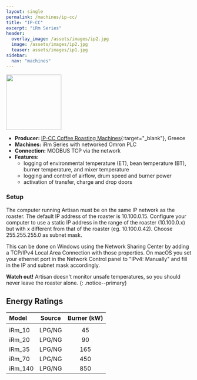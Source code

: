 ```yaml
---
layout: single
permalink: /machines/ip-cc/
title: "IP-CC"
excerpt: "iRm Series"
header:
  overlay_image: /assets/images/ip2.jpg
  image: /assets/images/ip2.jpg
  teaser: assets/images/ip1.jpg
sidebar:
  nav: "machines"
---
```

<img class="tab-image" src="{{ site.baseurl }}/assets/images/supporter-badge.png" width="150px">

* __Producer:__ [IP-CC Coffee Roasting Machines](https://www.ip-cc.com/){:target="_blank"}, Greece
* __Machines:__ iRm Series with networked Omron PLC
* __Connection:__ MODBUS TCP via the network
* __Features:__
  - logging of environmental temperature (ET), bean temperature (BT), burner temperature, and mixer temperature
  - logging and control of airflow, drum speed and burner power
  - activation of transfer, charge and drop doors

### Setup

The computer running Artisan must be on the same IP network as the roaster. The default IP address of the roaster is 10.100.0.15. Configure your computer to use a static IP address in the range of the roaster (10.100.0.x) but with x different from that of the roaster (eg. 10.100.0.42). Choose 255.255.255.0 as subnet mask. 
 
This can be done on Windows using the Network Sharing Center by adding a TCP/IPv4 Local Area Connection with those properties. On macOS you set your ethernet port in the Network Control panel to "IPv4: Manually" and fill in the IP and subnet mask accordingly.

**Watch out!** Artisan doesn't monitor unsafe temperatures, so you should never leave the roaster alone.
{: .notice--primary}


<a name="EnergyRatings"></a>
## Energy Ratings

|Model|Source|Burner (kW)|
|:-----|:-----:|:-----:|
|||
| iRm_10 | LPG/NG | 45 |
| iRm_20| LPG/NG | 90 |
| iRm_35 | LPG/NG | 165 |
| iRm_70 | LPG/NG | 450 |
| iRm_140 | LPG/NG | 850 |